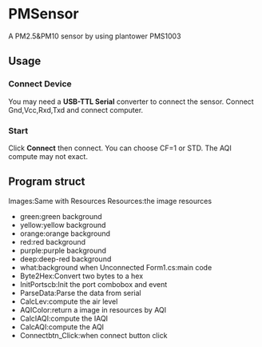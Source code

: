 # PMSensor
A PM2.5&amp;PM10 sensor by using plantower PMS1003
## Usage
### Connect Device
You may need a **USB-TTL Serial** converter to connect the sensor.
Connect Gnd,Vcc,Rxd,Txd and connect computer.
### Start
Click **Connect** then connect.
You can choose CF=1 or STD.
The AQI compute may not exact.
## Program struct
Images:Same with Resources
Resources:the image resources
- green:green background
- yellow:yellow background
- orange:orange background
- red:red background
- purple:purple background
- deep:deep-red background
- what:background when Unconnected
Form1.cs:main code
- Byte2Hex:Convert two bytes to a hex
- InitPortscb:Init the port combobox and event
- ParseData:Parse the data from serial
- CalcLev:compute the air level
- AQIColor:return a image in resources by AQI
- CalcIAQI:compute the IAQI
- CalcAQI:compute the AQI
- Connectbtn_Click:when connect button click
